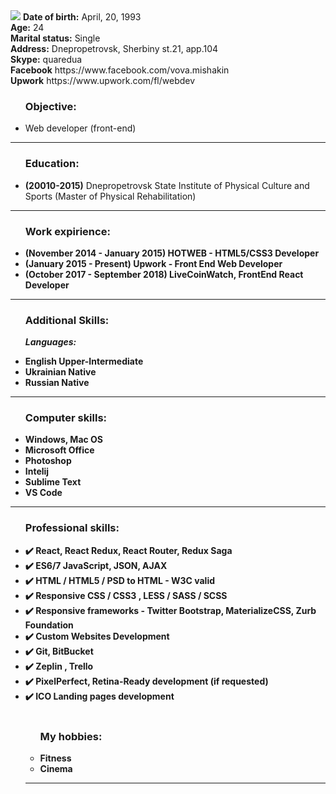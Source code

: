 <img src="https://github.com/Quared/resume/blob/master/img/205-104.jpg">
<b>Date of birth:</b> April, 20, 1993<br>
<b>Age:</b> 24 <br>
<b>Marital status:</b> Single</b></br>
<b>Address:</b> Dnepropetrovsk, Sherbiny st.21, app.104</br>
<b>Skype:</b> quaredua<br>
<b>Facebook</b> https://www.facebook.com/vova.mishakin<br>
<b>Upwork</b> https://www.upwork.com/fl/webdev<br>
<ul><h3>Objective:</h3>

<li>Web developer (front-end)<br></li></ul><hr>

<ul><h3>Education:</h3>

<li><b>(20010-2015)</b> Dnepropetrovsk State Institute of Physical Culture and Sports (Master of Physical Rehabilitation)<br></li></ul><hr>
<ul><h3>Work expirience:</h3>

<li><b>(November 2014 - January 2015) HOTWEB - HTML5/CSS3 Developer<br></li>
<li><b>(January 2015 - Present) Upwork - Front End Web Developer<br></li>
<li><b>(October 2017 - September 2018) LiveCoinWatch, FrontEnd React Developer<br></li></ul><hr>

<ul><h3>Additional Skills:</h3>

<i>Languages:</i><br>

<li>English Upper-Intermediate</li>
<li>Ukrainian Native</li>
<li>Russian Native</li></ul><hr>
<ul><h3>Computer skills:</h3>

<li>Windows, Mac OS</li>
<li>Microsoft Office</li>
<li>Photoshop</li>
<li>Intelij</li>
<li>Sublime Text</li>
<li>VS Code</li></ul><hr>
<ul><h3>Professional skills:</h3>
  
<li>✔️ React, React Redux, React Router, Redux Saga</li>
<li>✔️ ES6/7 JavaScript, JSON, AJAX</li>
<li>✔️ HTML / HTML5 / PSD to HTML - W3C valid</li>
<li>✔️ Responsive CSS / CSS3 , LESS / SASS / SCSS</li>
<li>✔️ Responsive frameworks - Twitter Bootstrap, MaterializeCSS, Zurb Foundation</li>
<li>✔️ Custom Websites Development </li>
<li>✔️ Git, BitBucket</li>
<li>✔️ Zeplin , Trello</li>
<li>✔️ PixelPerfect, Retina-Ready development (if requested)</li>
<li>✔️ ICO Landing pages development</li>

<br/>

<ul><h3>My hobbies:</h3>
<li>Fitness</li>
<li>Cinema</li></ul><hr>
